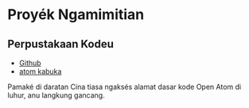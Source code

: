 # Proyék Ngamimitian

## Perpustakaan Kodeu

* [Github](https://github.com/3TiSite)
* [atom kabuka](https://atomgit.com/orgs/3ti)

Pamaké di daratan Cina tiasa ngaksés alamat dasar kode Open Atom di luhur, anu langkung gancang.
